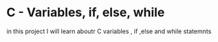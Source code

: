 # C - Variables, if, else, while
in this project I will learn aboutr C variables , if ,else and while statemnts
